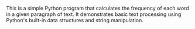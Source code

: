 This is a simple Python program that calculates the frequency of each word in a given paragraph of text. It demonstrates basic text processing using Python's built-in data structures and string manipulation.
